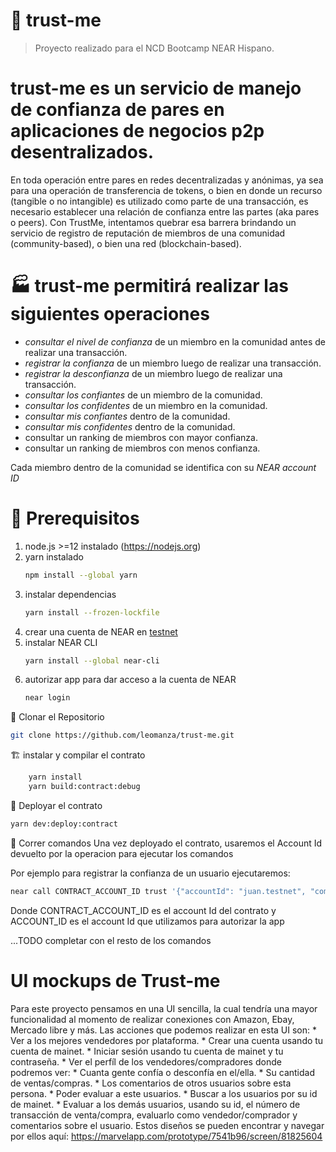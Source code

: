 # 🚧  trust-me
> Proyecto realizado para el NCD Bootcamp NEAR Hispano.
# trust-me es un servicio de manejo de confianza de pares en aplicaciones de negocios p2p desentralizados.

En toda operación entre pares en redes decentralizadas y anónimas, ya sea para una operación de transferencia de tokens, o bien en donde un recurso (tangible o no intangible) es utilizado como parte de una transacción, es necesario establecer una relación de confianza entre las partes (aka pares o peers).
Con TrustMe, intentamos quebrar esa barrera brindando un servicio de registro de reputación de miembros de una comunidad (community-based), o bien una red (blockchain-based).

# 🏭 trust-me permitirá realizar las siguientes operaciones
   * _consultar el nivel de confianza_ de un miembro en la comunidad antes de realizar una transacción.
   * _registrar la confianza_ de un miembro luego de realizar una transacción.
   * _registrar la desconfianza_ de un miembro luego de realizar una transacción. 
   * _consultar los confiantes_ de un miembro de la comunidad. 
   * _consultar los confidentes_ de un miembro en la comunidad.
   * _consultar mis confiantes_ dentro de la comunidad.
   * _consultar mis confidentes_ dentro de la comunidad.
   * consultar un ranking de miembros con mayor confianza.
   * consultar un ranking de miembros con menos confianza.

Cada miembro dentro de la comunidad se identifica con su _NEAR account ID_ 

# 🏁 Prerequisitos 
1. node.js >=12 instalado (https://nodejs.org)
2. yarn instalado
    ```bash
    npm install --global yarn
    ```
3. instalar dependencias
    ```bash
    yarn install --frozen-lockfile
    ```
4. crear una cuenta de NEAR en [testnet](https://docs.near.org/docs/develop/basics/create-account#creating-a-testnet-account)
5. instalar NEAR CLI
    ```bash
    yarn install --global near-cli
    ```
6. autorizar app para dar acceso a la cuenta de NEAR
    ```bash
    near login
     ```

🐑 Clonar el Repositorio
```bash
git clone https://github.com/leomanza/trust-me.git
```

🏗 instalar y compilar el contrato
```bash
    yarn install
    yarn build:contract:debug
```

🚀 Deployar el contrato
```bash
yarn dev:deploy:contract
```

🚂 Correr comandos
Una vez deployado el contrato, usaremos el Account Id devuelto por la operacion para ejecutar los comandos

Por ejemplo para registrar la confianza de un usuario ejecutaremos:
```bash
near call CONTRACT_ACCOUNT_ID trust '{"accountId": "juan.testnet", "comment":"todo perfecto", "relatedTx":"-"}' --account-id ACCOUNT_ID
```
Donde CONTRACT_ACCOUNT_ID es el account Id del contrato y ACCOUNT_ID es el account Id que utilizamos para autorizar la app

...TODO completar con el resto de los comandos

# UI mockups de Trust-me
Para este proyecto pensamos en una UI sencilla, la cual tendría una mayor funcionalidad al momento de realizar conexiones con Amazon, Ebay, Mercado libre y más. Las acciones que podemos realizar en esta UI son:
    * Ver a los mejores vendedores por plataforma.
    * Crear una cuenta usando tu cuenta de mainet.
    * Iniciar sesión usando tu cuenta de mainet y tu contraseña.
    * Ver el perfíl de los vendedores/compradores donde podremos ver:
        * Cuanta gente confía o desconfía en el/ella.
        * Su cantidad de ventas/compras.
        * Los comentarios de otros usuarios sobre esta persona.
        * Poder evaluar a este usuarios.
    * Buscar a los usuarios por su id de mainet.
    * Evaluar a los demás usuarios, usando su id, el número de transacción de venta/compra, evaluarlo como vendedor/comprador y comentarios sobre el usuario.
Estos diseños se pueden encontrar y navegar por ellos aquí: https://marvelapp.com/prototype/7541b96/screen/81825604









